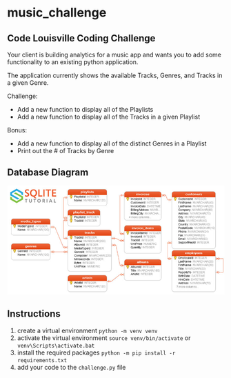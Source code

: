 # music_challenge

## Code Louisville Coding Challenge

Your client is building analytics for a music app and wants you to add some functionality to an existing python application.

The application currently shows the available Tracks, Genres, and Tracks in a given Genre.

Challenge:
- Add a new function to display all of the Playlists
- Add a new function to display all of the Tracks in a given Playlist

Bonus:
- Add a new function to display all of the distinct Genres in a Playlist
- Print out the # of Tracks by Genre

## Database Diagram

![database diagram](sqlite-sample-database-color.jpg)

## Instructions

1. create a virtual environment `python -m venv venv`
2. activate the virtual environment `source venv/bin/activate` or `venv\Scripts\activate.bat`
3. install the required packages `python -m pip install -r requirements.txt`
4. add your code to the `challenge.py` file
